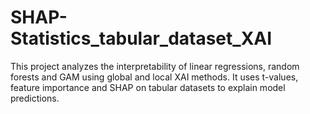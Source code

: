 # SHAP-Statistics_tabular_dataset_XAI
This project analyzes the interpretability of linear regressions, random forests and GAM using global and local XAI methods. It uses t-values, feature importance and SHAP on tabular datasets to explain model predictions.
